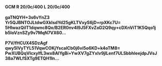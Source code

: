 #### GCM R 20/0c/400 L 20/0c/400
**gaTNQYH+3s6vYnZ3**<br/>**Yr5QJBNTOJLtdwGXkIsdYd25gKLTVxyS6jD+rpXKc7U=**<br/>**5HlwazQilT1dqwnc8Qo/B2ER0nv4l9J5FXvZoD2Q9qy+cDXnViT1K5Qqo1jb5IoVznSZy9v7MqN7VX60...**<br/><br/>
**P7V/fHCUX4SDzAgf**<br/>**qwy5lVyTYL51VqwCOKjYscaICb0j6vi5o6KD+k4oTM8=**<br/>**PwXUBQqVIcxylfL3wx8AlYgBi+YwXV7gZYxIv9jlLenf7ULSbbhleejdpJVsJ38a7WLfSXTg9ETQH1In...**